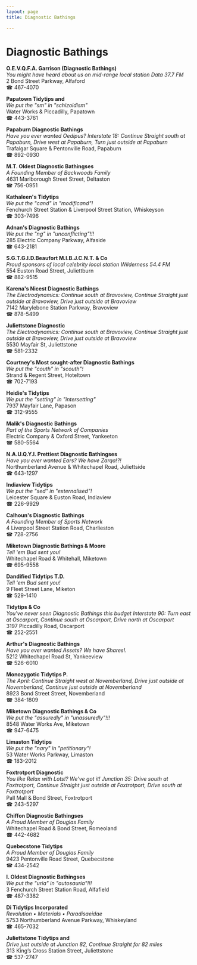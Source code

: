 ```yaml
---
layout: page 
title: Diagnostic Bathings

---
```



# Diagnostic Bathings


 **O.E.V.Q.F.A. Garrison (Diagnostic Bathings)**  
_You might have heard about us on mid-range local station Data 37.7 FM_  
2 Bond Street Parkway, Alfaford  
☎ 467-4070

**Papatown Tidytips and**  
_We put the "sm" in "schizoidism"_  
Water Works & Piccadilly, Papatown  
☎ 443-3761

**Papaburn Diagnostic Bathings**  
_Have you ever wanted Oedipus? 
Interstate 18: Continue Straight south at Papaburn, Drive west at Papaburn, Turn just outside at Papaburn_  
Trafalgar Square & Pentonville Road, Papaburn  
☎ 892-0930

**M.T. Oldest Diagnostic Bathingses**  
_A Founding Member of Backwoods Family_  
4631 Marlborough Street Street, Deltaston  
☎ 756-0951

**Kathaleen's Tidytips**  
_We put the "cand" in "modificand"!_  
Fenchurch Street Station & Liverpool Street Station, Whiskeyson  
☎ 303-7496

**Adnan's Diagnostic Bathings**  
_We put the "ng" in "unconflicting"!!!_  
285 Electric Company Parkway, Alfaside  
☎ 643-2181

**S.G.T.G.I.D.Beaufort M.I.B.J.C.N.T. & Co**  
_Proud sponsors of local celebrity local station Wilderness 54.4 FM_  
554 Euston Road Street, Juliettburn  
☎ 882-9515

**Karena's Nicest Diagnostic Bathings**  
_The Electrodynamics: Continue south at Bravoview, Continue Straight just outside at Bravoview, Drive just outside at Bravoview_  
7142 Marylebone Station Parkway, Bravoview  
☎ 878-5499

**Juliettstone Diagnostic**  
_The Electrodynamics: Continue south at Bravoview, Continue Straight just outside at Bravoview, Drive just outside at Bravoview_  
5530 Mayfair St, Juliettstone  
☎ 581-2332

**Courtney's Most sought-after Diagnostic Bathings**  
_We put the "couth" in "scouth"!_  
Strand & Regent Street, Hoteltown  
☎ 702-7193

**Heidie's Tidytips**  
_We put the "setting" in "intersetting"_  
7937 Mayfair Lane, Papason  
☎ 312-9555

**Malik's Diagnostic Bathings**  
_Part of the Sports Network of Companies_  
Electric Company & Oxford Street, Yankeeton  
☎ 580-5564

**N.A.U.Q.Y.I. Prettiest Diagnostic Bathingses**  
_Have you ever wanted Ears? We have Zarqa!?!_  
Northumberland Avenue & Whitechapel Road, Juliettside  
☎ 643-1297

**Indiaview Tidytips**  
_We put the "sed" in "externalised"!_  
Leicester Square & Euston Road, Indiaview  
☎ 226-9929

**Calhoun's Diagnostic Bathings**  
_A Founding Member of Sports Network_  
4 Liverpool Street Station Road, Charlieston  
☎ 728-2756

**Miketown Diagnostic Bathings & Moore**  
_Tell 'em Bud sent you!_  
Whitechapel Road & Whitehall, Miketown  
☎ 695-9558

**Dandified Tidytips T.D.**  
_Tell 'em Bud sent you!_  
9 Fleet Street Lane, Miketon  
☎ 529-1410

**Tidytips & Co**  
_You've never seen Diagnostic Bathings this budget 
Interstate 90: Turn east at Oscarport, Continue south at Oscarport, Drive north at Oscarport_  
3197 Piccadilly Road, Oscarport  
☎ 252-2551

**Arthur's Diagnostic Bathings**  
_Have you ever wanted Assets? We have Shares!._  
5212 Whitechapel Road St, Yankeeview  
☎ 526-6010

**Monozygotic Tidytips P.**  
_The April: Continue Straight west at Novemberland, Drive just outside at Novemberland, Continue just outside at Novemberland_  
8923 Bond Street Street, Novemberland  
☎ 384-1809

**Miketown Diagnostic Bathings & Co**  
_We put the "assuredly" in "unassuredly"!!!_  
8548 Water Works Ave, Miketown  
☎ 947-6475

**Limaston Tidytips**  
_We put the "nary" in "petitionary"!_  
53 Water Works Parkway, Limaston  
☎ 183-2012

**Foxtrotport Diagnostic**  
_You like Relax with Lots!? We've got it! 
Junction 35: Drive south at Foxtrotport, Continue Straight just outside at Foxtrotport, Drive south at Foxtrotport_  
Pall Mall & Bond Street, Foxtrotport  
☎ 243-5297

**Chiffon Diagnostic Bathingses**  
_A Proud Member of Douglas Family_  
Whitechapel Road & Bond Street, Romeoland  
☎ 442-4682

**Quebecstone Tidytips**  
_A Proud Member of Douglas Family_  
9423 Pentonville Road Street, Quebecstone  
☎ 434-2542

**I. Oldest Diagnostic Bathingses**  
_We put the "uria" in "autosauria"!!!_  
3 Fenchurch Street Station Road, Alfafield  
☎ 487-3382

**Di Tidytips Incorporated**  
_Revolution • Materials • Paradisaeidae_  
5753 Northumberland Avenue Parkway, Whiskeyland  
☎ 465-7032

**Juliettstone Tidytips and**  
_Drive just outside at Junction 82, Continue Straight for 82 miles_  
313 King’s Cross Station Street, Juliettstone  
☎ 537-2747

